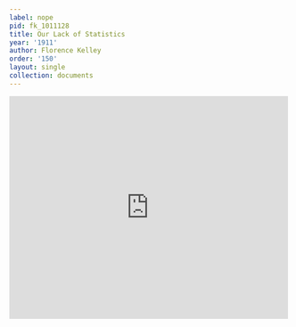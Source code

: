 ```yaml
---
label: nope
pid: fk_1011128
title: Our Lack of Statistics
year: '1911'
author: Florence Kelley
order: '150'
layout: single
collection: documents
---
```

<iframe src="https://northwestern.app.box.com/embed/s/8xopmih1mwd209qbmyaj6rfithwzxgnu?sortColumn=date&view=list" width="500" height="400" frameborder="0" allowfullscreen webkitallowfullscreen msallowfullscreen></iframe>
